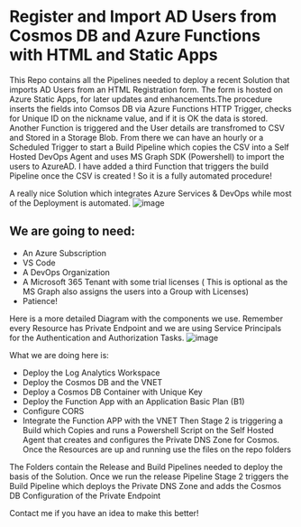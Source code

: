 # Register and Import AD Users from Cosmos DB and Azure Functions with HTML and Static Apps 

This Repo contains all the Pipelines needed to deploy a recent Solution that imports AD Users from an HTML Registration form. The form is hosted on Azure Static Apps, for later updates and enhancements.The procedure inserts the fields into Comsos DB via Azure Functions HTTP Trigger, checks for Unique ID on the nickname value, and if it is OK the data is stored. Another Function is triggered and the User details are transfromed to CSV and Stored in a Storage Blob. From there we can have an hourly or a Scheduled Trigger to start a Build Pipeline which copies the CSV into a Self Hosted DevOps Agent and uses MS Graph SDK (Powershell) to import the users to AzureAD. I have added a third Function that triggers the build Pipeline once the CSV is created ! So it is a fully automated procedure! 

A really nice Solution which integrates Azure Services & DevOps while most of the Deployment is automated.
![image](https://user-images.githubusercontent.com/53148138/223159115-e4dda8f8-930e-4d7c-b6d0-8d4cb60006d9.png)

## We are going to need:

- An Azure Subscription
- VS Code
- A DevOps Organization
- A Microsoft 365 Tenant with some trial licenses ( This is optional as the MS Graph also assigns the users into a Group with Licenses)
- Patience!

Here is a more detailed Diagram with the components we use. Remember every Resource has Private Endpoint and we are using Service Principals for the Authentication and Authorization Tasks.
![image](https://user-images.githubusercontent.com/53148138/224698198-ce966da8-1d5c-43b2-8e06-25744e26c265.png)


What we are doing here is:  
- Deploy the Log Analytics Workspace
- Deploy the Cosmos DB and the VNET
- Deploy a Cosmos DB Container with Unique Key
- Deploy the Function App with an Application Basic Plan (B1)
- Configure CORS
- Integrate the Function APP with the VNET
Then Stage 2 is triggering a Build which Copies and runs a Powershell Script on the Self Hosted Agent that creates and configures the Private DNS Zone for Cosmos.
Once the Resources are up and running use the files on the repo folders


The Folders contain the Release and Build Pipelines needed to deploy the basis of the Solution. Once we run the release Pipeline Stage 2 triggers the Build Pipeline which deploys the Private DNS Zone and adds the Cosmos DB Configuration of the Private Endpoint

Contact me if you have an idea to make this better!
